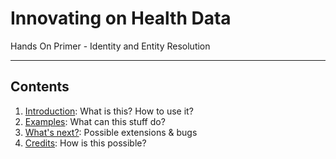 <!-- .slide: data-background="#000" -->

<!-- .slide: data-background-transition="slide" data-background="{{asset_folder}}/background.png" -->

# Innovating on Health Data <!-- .element: class="r-fit-text" -->

Hands On Primer -  Identity and Entity Resolution <!-- .element: class="r-fit-text" -->

---

## Contents

1. [Introduction](#/02_intro): What is this? How to use it?
2. [Examples](#/03_examples): What can this stuff do?
3. [What's next?](#/10_whats_next): Possible extensions & bugs
4. [Credits](#/15_credits): How is this possible?
